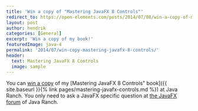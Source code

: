 ```yaml
---
title: 'Win a copy of "Mastering JavaFX 8 Controls"'
redirect_to: https://open-elements.com/posts/2014/07/08/win-a-copy-of-mastering-javafx-8-controls/
layout: post
author: hendrik
categories: [General]
excerpt: 'Win a copy of my book!'
featuredImage: java-4
permalink: '2014/07/win-copy-mastering-javafx-8-controls/'
header:
  text: Mastering JavaFX 8 Controls
  image: sample
---
```

You can [win a copy](http://www.coderanch.com/t/636239/JavaFX/java/Hendrik-Ebbers) of my [Mastering JavaFX 8 Controls" book]({{ site.baseurl }}{% link pages/mastering-javafx-controls.md %}) at Java Ranch. You only need to ask a JavaFX specific question at [the JavaFX forum](http://www.coderanch.com/forums/f-98/JavaFX) of Java Ranch.
